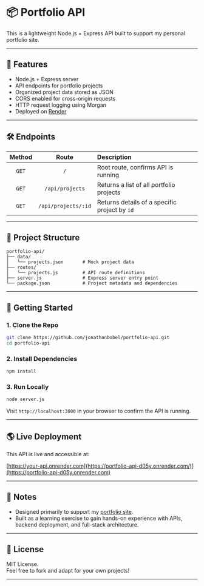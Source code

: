 # 📦 Portfolio API

This is a lightweight Node.js + Express API built to support my personal portfolio site.  

---

## 🚀 Features

- Node.js + Express server
- API endpoints for portfolio projects
- Organized project data stored as JSON
- CORS enabled for cross-origin requests
- HTTP request logging using Morgan
- Deployed on [Render](https://render.com/)

---

## 🛠️ Endpoints

| Method | Route | Description |
|:------:|:-----:|:------------|
| `GET` | `/` | Root route, confirms API is running |
| `GET` | `/api/projects` | Returns a list of all portfolio projects |
| `GET` | `/api/projects/:id` | Returns details of a specific project by `id` |

---

## 📁 Project Structure

```
portfolio-api/
├── data/
│   └── projects.json       # Mock project data
├── routes/
│   └── projects.js         # API route definitions
├── server.js               # Express server entry point
└── package.json            # Project metadata and dependencies
```

---

## 🧰 Getting Started

### 1. Clone the Repo

```bash
git clone https://github.com/jonathanbobel/portfolio-api.git
cd portfolio-api
```

### 2. Install Dependencies

```bash
npm install
```

### 3. Run Locally

```bash
node server.js
```

Visit `http://localhost:3000` in your browser to confirm the API is running.

---

## 🌎 Live Deployment

This API is live and accessible at:

[https://your-api.onrender.com](https://portfolio-api-d05y.onrender.com/)](https://portfolio-api-d05y.onrender.com)

---

## 📝 Notes

- Designed primarily to support my [portfolio site](https://www.jonathanbobel.com).
- Built as a learning exercise to gain hands-on experience with APIs, backend deployment, and full-stack architecture.

---

## 📜 License

MIT License.  
Feel free to fork and adapt for your own projects!

---
